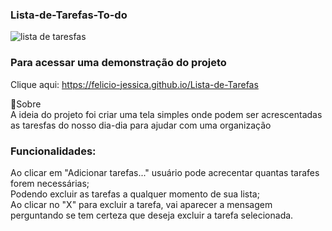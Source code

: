 ### Lista-de-Tarefas-To-do<br/>
![lista de taresfas](https://user-images.githubusercontent.com/63489212/235808966-d58ec4c3-da71-45b6-a8a6-4b77789f6b53.png)<br>

### Para acessar uma demonstração do  projeto<br/>
Clique aqui: https://felicio-jessica.github.io/Lista-de-Tarefas<br/>

📜Sobre<br/>
A ideia do projeto foi criar uma tela simples onde podem ser acrescentadas as taresfas do nosso dia-dia para ajudar com uma organização<br/>

### Funcionalidades:<br/>
Ao clicar em "Adicionar tarefas..." usuário pode acrecentar quantas tarafes forem necessárias;<br/>
Podendo excluir as tarefas a qualquer momento de sua lista;<br/>
Ao clicar no "X" para excluir a tarefa, vai aparecer a mensagem perguntando se tem certeza que deseja excluir a tarefa selecionada.
